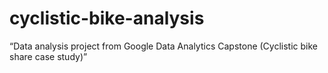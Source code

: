 # cyclistic-bike-analysis
“Data analysis project from Google Data Analytics Capstone (Cyclistic bike share case study)”
